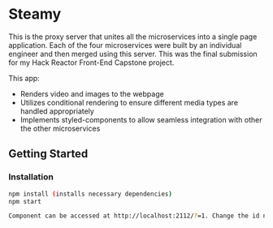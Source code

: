 # Steamy
This is the proxy server that unites all the microservices into a single page application. Each of the four microservices were built by an individual engineer and then merged using this server. This was the final submission for my Hack Reactor Front-End Capstone project.

This app:
* Renders video and images to the webpage
* Utilizes conditional rendering to ensure different media types are handled appropriately
* Implements styled-components to allow seamless integration with other the other microservices

## Getting Started

### Installation
```sh
npm install (installs necessary dependencies)
npm start

Component can be accessed at http://localhost:2112/?=1. Change the id number after ?= to any number between 1 and 100 to access different games. It is currently setup to use sample data, but a curated game page can be accessed with id 237.
```